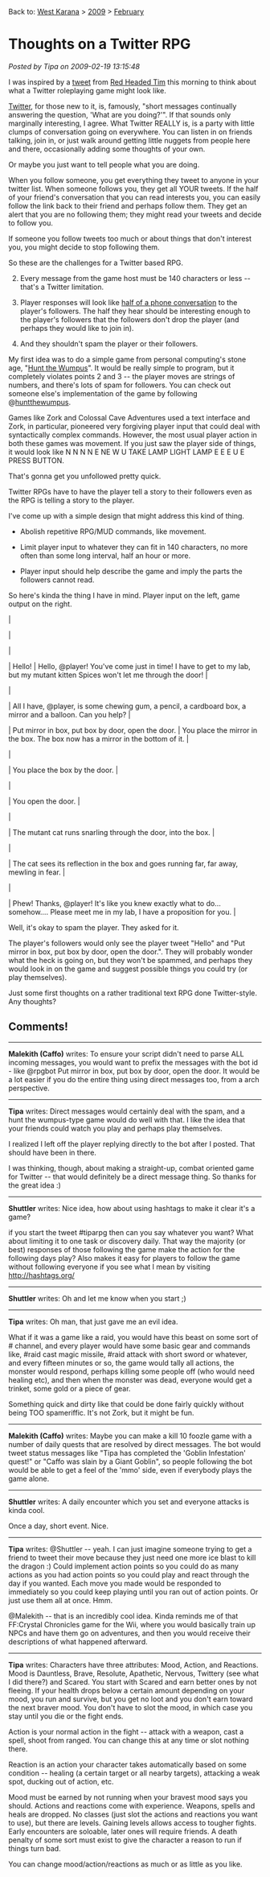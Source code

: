 Back to: [West Karana](/posts/westkarana.md) > [2009](/posts/2009/westkarana.md) > [February](./westkarana.md)
# Thoughts on a Twitter RPG

*Posted by Tipa on 2009-02-19 13:15:48*

I was inspired by a [tweet](http://twitter.com/redheadedtim) from [Red Headed Tim](http://redheadedtim.blogspot.com/) this morning to think about what a Twitter roleplaying game might look like.

[Twitter](http://twitter.com), for those new to it, is, famously, "short messages continually answering the question, 'What are you doing?'". If that sounds only marginally interesting, I agree. What Twitter REALLY is, is a party with little clumps of conversation going on everywhere. You can listen in on friends talking, join in, or just walk around getting little nuggets from people here and there, occasionally adding some thoughts of your own.

Or maybe you just want to tell people what you are doing.

When you follow someone, you get everything they tweet to anyone in your twitter list. When someone follows you, they get all YOUR tweets. If the half of your friend's conversation that you can read interests you, you can easily follow the link back to their friend and perhaps follow them. They get an alert that you are no following them; they might read your tweets and decide to follow you.

If someone you follow tweets too much or about things that don't interest you, you might decide to stop following them.

So these are the challenges for a Twitter based RPG.


 2. Every message from the game host must be 140 characters or less -- that's a Twitter limitation.


 4. Player responses will look like [half of a phone conversation](http://en.wikipedia.org/wiki/Bob_Newhart) to the player's followers. The half they hear should be interesting enough to the player's followers that the followers don't drop the player (and perhaps they would like to join in).


 6. And they shouldn't spam the player or their followers.




My first idea was to do a simple game from personal computing's stone age, "[Hunt the Wumpus](http://en.wikipedia.org/wiki/Hunt_the_wumpus)". It would be really simple to program, but it completely violates points 2 and 3 -- the player moves are strings of numbers, and there's lots of spam for followers. You can check out someone else's implementation of the game by following @[huntthewumpus](http://twitter.com/huntthewumpus).

Games like Zork and Colossal Cave Adventures used a text interface and Zork, in particular, pioneered very forgiving player input that could deal with syntactically complex commands. However, the most usual player action in both these games was movement. If you just saw the player side of things, it would look like N N N N E NE W U TAKE LAMP LIGHT LAMP E E E U E PRESS BUTTON.

That's gonna get you unfollowed pretty quick.

Twitter RPGs have to have the player tell a story to their followers even as the RPG is telling a story to the player.

I've come up with a simple design that might address this kind of thing.


 * Abolish repetitive RPG/MUD commands, like movement.


 * Limit player input to whatever they can fit in 140 characters, no more often than some long interval, half an hour or more.


 * Player input should help describe the game and imply the parts the followers cannot read.




So here's kinda the thing I have in mind. Player input on the left, game output on the right.





|
 
 |
 
 |


|
 Hello!
 |
 Hello, @player! You've come just in time! I have to get to my lab, but my mutant kitten Spices won't let me through the door!
 |


|
 
 |
 All I have, @player, is some chewing gum, a pencil, a cardboard box, a mirror and a balloon. Can you help?
 |


|
 Put mirror in box, put box by door, open the door.
 |
 You place the mirror in the box. The box now has a mirror in the bottom of it.
 |


|
 
 |
 You place the box by the door.
 |


|
 
 |
 You open the door.
 |


|
 
 |
 The mutant cat runs snarling through the door, into the box.
 |


|
 
 |
 The cat sees its reflection in the box and goes running far, far away, mewling in fear.
 |


|
 
 |
 Phew! Thanks, @player! It's like you knew exactly what to do... somehow.... Please meet me in my lab, I have a proposition for you.
 |






Well, it's okay to spam the player. They asked for it.

The player's followers would only see the player tweet "Hello" and "Put mirror in box, put box by door, open the door.". They will probably wonder what the heck is going on, but they won't be spammed, and perhaps they would look in on the game and suggest possible things you could try (or play themselves).

Just some first thoughts on a rather traditional text RPG done Twitter-style. Any thoughts?

## Comments!

---

**Malekith (Caffo)** writes: To ensure your script didn't need to parse ALL incoming messages, you would want to prefix the messages with the bot id - like @rpgbot Put mirror in box, put box by door, open the door. It would be a lot easier if you do the entire thing using direct messages too, from a arch perspective.

---

**Tipa** writes: Direct messages would certainly deal with the spam, and a hunt the wumpus-type game would do well with that. I like the idea that your friends could watch you play and perhaps play themselves.

I realized I left off the player replying directly to the bot after I posted. That should have been in there.

I was thinking, though, about making a straight-up, combat oriented game for Twitter -- that would definitely be a direct message thing. So thanks for the great idea :)

---

**Shuttler** writes: Nice idea, how about using hashtags to make it clear it's a game?

if you start the tweet #tiparpg then can you say whatever you want? What about limiting it to one task or discovery daily. That way the majority (or best) responses of those following the game make the action for the following days play? Also makes it easy for players to follow the game without following everyone if you see what I mean by visiting http://hashtags.org/

---

**Shuttler** writes: Oh and let me know when you start ;)

---

**Tipa** writes: Oh man, that just gave me an evil idea.

What if it was a game like a raid, you would have this beast on some sort of # channel, and every player would have some basic gear and commands like, #raid cast magic missile, #raid attack with short sword or whatever, and every fifteen minutes or so, the game would tally all actions, the monster would respond, perhaps killing some people off (who would need healing etc), and then when the monster was dead, everyone would get a trinket, some gold or a piece of gear.

Something quick and dirty like that could be done fairly quickly without being TOO spameriffic. It's not Zork, but it might be fun.

---

**Malekith (Caffo)** writes: Maybe you can make a kill 10 foozle game with a number of daily quests that are resolved by direct messages. The bot would tweet status messages like "Tipa has completed the 'Goblin Infestation' quest!" or "Caffo was slain by a Giant Goblin", so people following the bot would be able to get a feel of the 'mmo' side, even if everybody plays the game alone.

---

**Shuttler** writes: A daily encounter which you set and everyone attacks is kinda cool.

Once a day, short event. Nice.

---

**Tipa** writes: @Shuttler -- yeah. I can just imagine someone trying to get a friend to tweet their move because they just need one more ice blast to kill the dragon :) Could implement action points so you could do as many actions as you had action points so you could play and react through the day if you wanted. Each move you made would be responded to immediately so you could keep playing until you ran out of action points. Or just use them all at once. Hmm.

@Malekith -- that is an incredibly cool idea. Kinda reminds me of that FF:Crystal Chronicles game for the Wii, where you would basically train up NPCs and have them go on adventures, and then you would receive their descriptions of what happened afterward.

---

**Tipa** writes: Characters have three attributes: Mood, Action, and Reactions. Mood is Dauntless, Brave, Resolute, Apathetic, Nervous, Twittery (see what I did there?) and Scared. You start with Scared and earn better ones by not fleeing. If your health drops below a certain amount depending on your mood, you run and survive, but you get no loot and you don't earn toward the next braver mood. You don't have to slot the mood, in which case you stay until you die or the fight ends.

Action is your normal action in the fight -- attack with a weapon, cast a spell, shoot from ranged. You can change this at any time or slot nothing there.

Reaction is an action your character takes automatically based on some condition -- healing (a certain target or all nearby targets), attacking a weak spot, ducking out of action, etc.

Mood must be earned by not running when your bravest mood says you should. Actions and reactions come with experience. Weapons, spells and heals are dropped. No classes (just slot the actions and reactions you want to use), but there are levels. Gaining levels allows access to tougher fights. Early encounters are soloable, later ones will require friends. A death penalty of some sort must exist to give the character a reason to run if things turn bad.

You can change mood/action/reactions as much or as little as you like.

